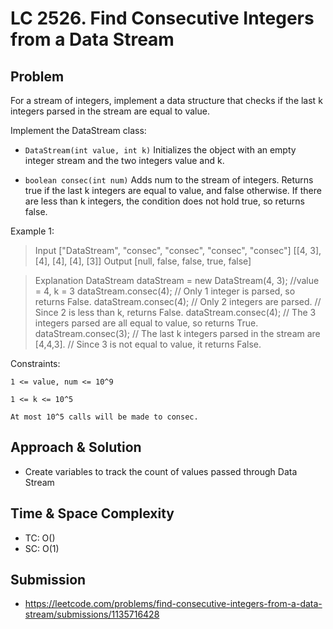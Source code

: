 # LC 2526. Find Consecutive Integers from a Data Stream

## Problem

For a stream of integers, implement a data structure that checks if the last k integers parsed in the stream are equal to value.

Implement the DataStream class:

- `DataStream(int value, int k)` Initializes the object with an empty integer stream and the two integers value and k.

- `boolean consec(int num)` Adds num to the stream of integers. Returns true if the last k integers are equal to value, and false otherwise. If there are less than k integers, the condition does not hold true, so returns false.


Example 1:

> Input
["DataStream", "consec", "consec", "consec", "consec"]
[[4, 3], [4], [4], [4], [3]]
Output
[null, false, false, true, false]

>Explanation
DataStream dataStream = new DataStream(4, 3); //value = 4, k = 3 
dataStream.consec(4); // Only 1 integer is parsed, so returns False. 
dataStream.consec(4); // Only 2 integers are parsed.
                      // Since 2 is less than k, returns False. 
dataStream.consec(4); // The 3 integers parsed are all equal to value, so returns True. 
dataStream.consec(3); // The last k integers parsed in the stream are [4,4,3].
                      // Since 3 is not equal to value, it returns False.


Constraints:

`1 <= value, num <= 10^9`

`1 <= k <= 10^5`

`At most 10^5 calls will be made to consec.`


## Approach & Solution

- Create variables to track the count of values passed through Data Stream

## Time & Space Complexity

- TC: O()
- SC: O(1)

## Submission

- https://leetcode.com/problems/find-consecutive-integers-from-a-data-stream/submissions/1135716428